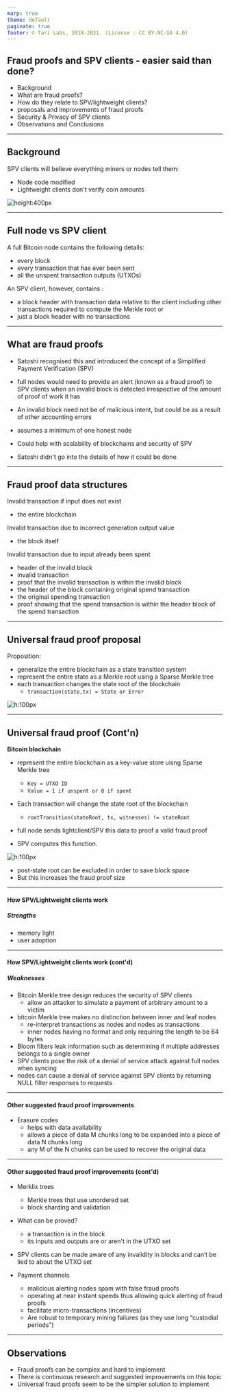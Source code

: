 ```yaml
---
marp: true
theme: default
paginate: true
footer: © Tari Labs, 2018-2021. (License : CC BY-NC-SA 4.0)
---
```


<style>
section {
  font-size: 1.5em;
}
</style>

## Fraud proofs and SPV clients - easier said than done?

- Background
- What are fraud proofs?
- How do they relate to SPV/lightweight clients?
- proposals and improvements of fraud proofs
- Security & Privacy of SPV clients
- Observations and Conclusions

---

## Background

SPV clients will believe everything miners or nodes tell them:

- Node code modified
- Lightweight clients don't verify coin amounts

![height:400px](./sources/todd-btc-spv.jpg)

---

## Full node vs SPV client

A full Bitcoin node contains the following details:

- every block
- every transaction that has ever been sent
- all the unspent transaction outputs (UTXOs)

An SPV client, however, contains :

- a block header with transaction data relative to the client including other transactions required to compute the Merkle root
  or
- just a block header with no transactions

---

## What are fraud proofs

- Satoshi recognised this and introduced the concept of a Simplified Payment Verification (SPV)

- full nodes would need to provide an alert (known as a fraud proof) to SPV clients when an invalid block is detected irrespective of the amount of proof of work it has

- An invalid block need not be of malicious intent, but could be as a result of other accounting errors

- assumes a minimum of one honest node

- Could help with scalability of blockchains and security of SPV

- Satoshi didn't go into the details of how it could be done

---

## Fraud proof data structures

Invalid transaction if input does not exist

- the entire blockchain

Invalid transaction due to incorrect generation output value

- the block itself

Invalid transaction due to input already been spent

- header of the invalid block
- invalid transaction
- proof that the invalid transaction is within the invalid block
- the header of the block containing original spend transaction
- the original spending transaction
- proof showing that the spend transaction is within the header block of the spend transaction

---

## Universal fraud proof proposal

Proposition:

- generalize the entire blockchain as a state transition system
- represent the entire state as a Merkle root using a Sparse Merkle tree
- each transaction changes the state root of the blockchain
  - `transaction(state,tx) = State or Error`

![h:100px](./sources/stateroot.png)

---

## Universal fraud proof (Cont'n)

**Bitcoin blockchain**

- represent the entire blockchain as a key-value store uisng Sparse Merkle tree
  - `Key = UTXO ID`
  - `Value = 1 if unspent or 0 if spent`
- Each transaction will change the state root of the blockchain

  - `rootTransition(stateRoot, tx, witnesses) != stateRoot`

- full node sends lightclient/SPV this data to proof a valid fraud proof
- SPV computes this function.

![h:100px](./sources/fraudproof.png)

- post-state root can be excluded in order to save block space
- But this increases the fraud proof size

---

#### How SPV/Lightweight clients work

##### Strengths

- memory light
- user adoption

---

#### How SPV/Lightweight clients work (cont'd)

##### Weaknesses

- Bitcoin Merkle tree design reduces the security of SPV clients
  - allow an attacker to simulate a payment of arbitrary amount to a victim
- bitcoin Merkle tree makes no distinction between inner and leaf nodes
  - re-interpret transactions as nodes and nodes as transactions
  - inner nodes having no format and only requiring the length to be 64 bytes
- Bloom filters leak information such as determining if multiple addresses belongs to a single owner
- SPV clients pose the risk of a denial of service attack against full nodes when syncing
- nodes can cause a denial of service against SPV clients by returning NULL filter responses to requests

---

#### Other suggested fraud proof improvements

- Erasure codes
  - helps with data availability
  - allows a piece of data M chunks long to be expanded into a piece of data N chunks long
  - any M of the N chunks can be used to recover the original data

---

#### Other suggested fraud proof improvements (cont'd)

- Merklix trees
  - Merkle trees that use unordered set
  - block sharding and validation
- What can be proved?

  - a transaction is in the block
  - its inputs and outputs are or aren't in the UTXO set

- SPV clients can be made aware of any invalidity in blocks and can’t be lied to about the UTXO set

- Payment channels
  - malicious alerting nodes spam with false fraud proofs
  - operating at near instant speeds thus allowing quick alerting of fraud proofs
  - facilitate micro-transactions (incentives)
  - Are robust to temporary mining failures (as they use long “custodial periods”)

---

## Observations

- Fraud proofs can be complex and hard to implement
- There is continuous research and suggested improvements on this topic
- Universal fraud proofs seem to be the simpler solution to implement
